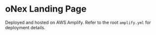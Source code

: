 # oNex Landing Page

Deployed and hosted on AWS Amplify. Refer to the root `amplify.yml` for deployment details.
